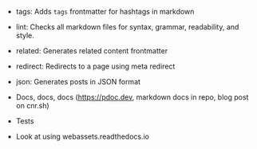 - tags: Adds `tags` frontmatter for hashtags in markdown
- lint: Checks all markdown files for syntax, grammar, readability, and style.
- related: Generates related content frontmatter
- redirect: Redirects to a page using meta redirect
- json: Generates posts in JSON format

- Docs, docs, docs (https://pdoc.dev, markdown docs in repo, blog post on cnr.sh)
- Tests
- Look at using webassets.readthedocs.io

